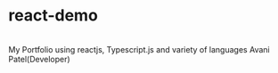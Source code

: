 # react-demo
<br>
My Portfolio using reactjs, Typescript.js and variety of languages
Avani Patel(Developer)
